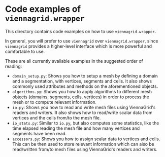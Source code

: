 # Code examples of `viennagrid.wrapper`

This directory contains code examples on how to use `viennagrid.wrapper`.

In general, you will prefer to use `viennagrid` over `viennagrid.wrapper`, since `viennagrid` provides a higher-level interface which is more powerful and comfortable to use.

These are all currently available examples in the suggested order of reading:

* `domain_setup.py`: Shows you how to setup a mesh by defining a domain and a segmentation, with vertices, segments and cells. It also shows commonly used attributes and methods on the aforementioned objects.
* `algorithms.py`: Shows you how to apply algorithms to different mesh objects (domains, segments, cells, vertices) in order to process the mesh or to compute relevant information.
* `io.py`: Shows you how to read and write mesh files using ViennaGrid's readers and writers. It also shows how to read/write scalar data from vertices and the cells from/to the mesh file.
* `io_stats.py`: Similar to `io.py`, but also computes some statistics, like the time elapsed reading the mesh file and how many vertices and segments have been read.
* `accessors.py`: Shows you how to assign scalar data to vertices and cells. This can be then used to store relevant information which can also be read/written from/to mesh files using ViennaGrid's readers and writers.
